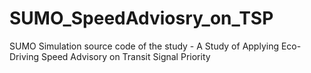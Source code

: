 # SUMO_SpeedAdviosry_on_TSP
SUMO Simulation source code of the study - A Study of Applying Eco-Driving Speed Advisory on Transit Signal Priority
